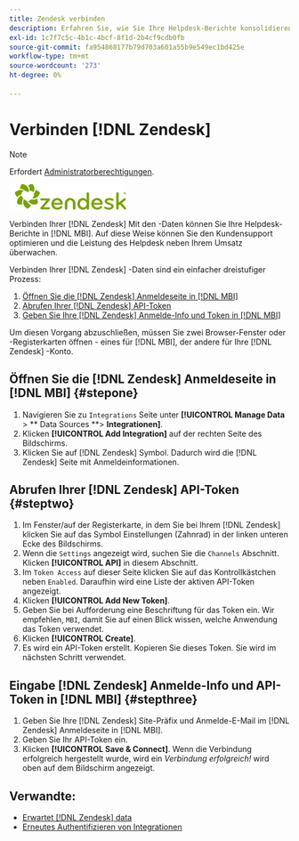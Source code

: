 ```yaml
---
title: Zendesk verbinden
description: Erfahren Sie, wie Sie Ihre Helpdesk-Berichte konsolidieren in [!DNL MBI].
exl-id: 1c7f7c5c-4b1c-4bcf-8f1d-2b4cf9cdb0fb
source-git-commit: fa954868177b79d703a601a55b9e549ec1bd425e
workflow-type: tm+mt
source-wordcount: '273'
ht-degree: 0%

---
```


# Verbinden [!DNL Zendesk]

>[!NOTE]
>
>Erfordert [Administratorberechtigungen](../../../administrator/user-management/user-management.md).

![](../../../assets/Zendesk_logo.png)

Verbinden Ihrer [!DNL Zendesk] Mit den -Daten können Sie Ihre Helpdesk-Berichte in [!DNL MBI]. Auf diese Weise können Sie den Kundensupport optimieren und die Leistung des Helpdesk neben Ihrem Umsatz überwachen.

Verbinden Ihrer [!DNL Zendesk] -Daten sind ein einfacher dreistufiger Prozess:

1. [Öffnen Sie die [!DNL Zendesk] Anmeldeseite in [!DNL MBI]](#stepone)
1. [Abrufen Ihrer [!DNL Zendesk] API-Token](#steptwo)
1. [Geben Sie Ihre [!DNL Zendesk] Anmelde-Info und Token in [!DNL MBI]](#stepthree)

Um diesen Vorgang abzuschließen, müssen Sie zwei Browser-Fenster oder -Registerkarten öffnen - eines für [!DNL MBI], der andere für Ihre [!DNL Zendesk] -Konto.

## Öffnen Sie die [!DNL Zendesk] Anmeldeseite in [!DNL MBI] {#stepone}

1. Navigieren Sie zu `Integrations` Seite unter **[!UICONTROL Manage Data** > ** Data Sources **> **Integrationen]**.
1. Klicken **[!UICONTROL Add Integration]** auf der rechten Seite des Bildschirms.
1. Klicken Sie auf [!DNL Zendesk] Symbol. Dadurch wird die [!DNL Zendesk] Seite mit Anmeldeinformationen.

## Abrufen Ihrer [!DNL Zendesk] API-Token {#steptwo}

1. Im Fenster/auf der Registerkarte, in dem Sie bei Ihrem [!DNL Zendesk] klicken Sie auf das Symbol Einstellungen (Zahnrad) in der linken unteren Ecke des Bildschirms.
1. Wenn die `Settings` angezeigt wird, suchen Sie die `Channels` Abschnitt. Klicken **[!UICONTROL API]** in diesem Abschnitt.
1. Im `Token Access` auf dieser Seite klicken Sie auf das Kontrollkästchen neben `Enabled`. Daraufhin wird eine Liste der aktiven API-Token angezeigt.
1. Klicken **[!UICONTROL Add New Token]**.
1. Geben Sie bei Aufforderung eine Beschriftung für das Token ein. Wir empfehlen, `MBI`, damit Sie auf einen Blick wissen, welche Anwendung das Token verwendet.
1. Klicken **[!UICONTROL Create]**.
1. Es wird ein API-Token erstellt. Kopieren Sie dieses Token. Sie wird im nächsten Schritt verwendet.

## Eingabe [!DNL Zendesk] Anmelde-Info und API-Token in [!DNL MBI] {#stepthree}

1. Geben Sie Ihre [!DNL Zendesk] Site-Präfix und Anmelde-E-Mail im [!DNL Zendesk] Anmeldeseite in [!DNL MBI].
1. Geben Sie Ihr API-Token ein.
1. Klicken **[!UICONTROL Save & Connect]**. Wenn die Verbindung erfolgreich hergestellt wurde, wird ein *Verbindung erfolgreich!* wird oben auf dem Bildschirm angezeigt.

## Verwandte:

* [Erwartet [!DNL Zendesk] data](../integrations/exp-zendesk-data.md)
* [Erneutes Authentifizieren von Integrationen](https://experienceleague.adobe.com/docs/commerce-knowledge-base/kb/how-to/mbi-reauthenticating-integrations.html?lang=en)
